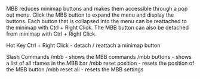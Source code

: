 MBB reduces minimap buttons and makes them accessible through a pop out menu. Click the MBB button to expand the menu and display the buttons. Each button that is collapsed into the menu can be reattached to the minimap with Ctrl + Right Click. The MBB button can also be detached from minimap with Ctrl + Right Click.

Hot Key
Ctrl + Right Click - detach / reattach a minimap button

Slash Commands
/mbb - shows the MBB commands
/mbb buttons - shows a list of all rfames in the MBB bar
/mbb reset position - resets the position of the MBB button
/mbb reset all - resets the MBB settings
